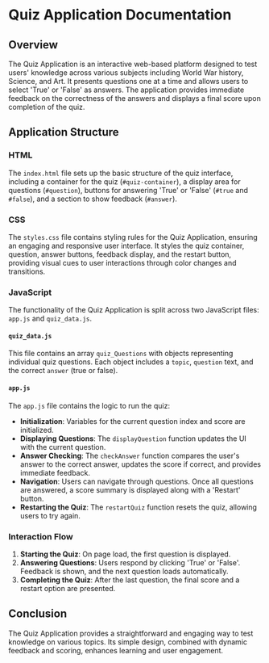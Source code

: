 
# Quiz Application Documentation

## Overview

The Quiz Application is an interactive web-based platform designed to test users' knowledge across various subjects including World War history, Science, and Art. It presents questions one at a time and allows users to select 'True' or 'False' as answers. The application provides immediate feedback on the correctness of the answers and displays a final score upon completion of the quiz.

## Application Structure

### HTML

The `index.html` file sets up the basic structure of the quiz interface, including a container for the quiz (`#quiz-container`), a display area for questions (`#question`), buttons for answering 'True' or 'False' (`#true` and `#false`), and a section to show feedback (`#answer`). 

### CSS

The `styles.css` file contains styling rules for the Quiz Application, ensuring an engaging and responsive user interface. It styles the quiz container, question, answer buttons, feedback display, and the restart button, providing visual cues to user interactions through color changes and transitions.

### JavaScript

The functionality of the Quiz Application is split across two JavaScript files: `app.js` and `quiz_data.js`.

#### `quiz_data.js`

This file contains an array `quiz_Questions` with objects representing individual quiz questions. Each object includes a `topic`, `question` text, and the correct `answer` (true or false).

#### `app.js`

The `app.js` file contains the logic to run the quiz:

- **Initialization**: Variables for the current question index and score are initialized.
- **Displaying Questions**: The `displayQuestion` function updates the UI with the current question.
- **Answer Checking**: The `checkAnswer` function compares the user's answer to the correct answer, updates the score if correct, and provides immediate feedback.
- **Navigation**: Users can navigate through questions. Once all questions are answered, a score summary is displayed along with a 'Restart' button.
- **Restarting the Quiz**: The `restartQuiz` function resets the quiz, allowing users to try again.

### Interaction Flow

1. **Starting the Quiz**: On page load, the first question is displayed.
2. **Answering Questions**: Users respond by clicking 'True' or 'False'. Feedback is shown, and the next question loads automatically.
3. **Completing the Quiz**: After the last question, the final score and a restart option are presented.

## Conclusion

The Quiz Application provides a straightforward and engaging way to test knowledge on various topics. Its simple design, combined with dynamic feedback and scoring, enhances learning and user engagement.

